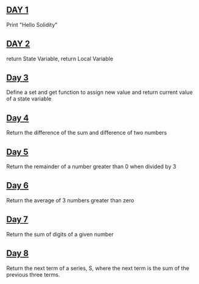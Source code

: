 ## [DAY 1](https://github.com/amarachiugwu/30DaysOfSolidity/blob/main/day1.sol)
Print "Hello Solidity"

## [DAY 2](https://github.com/amarachiugwu/30DaysOfSolidity/blob/main/day2.sol)
return State Variable, return Local Variable

## [Day 3](https://github.com/amarachiugwu/30DaysOfSolidity/blob/main/day3.sol)
Define a set and get function to assign new value and return current value of a state variable

## [Day 4](https://github.com/amarachiugwu/30DaysOfSolidity/blob/main/day4.sol)
Return the difference of the sum and difference of two numbers

## [Day 5](https://github.com/amarachiugwu/30DaysOfSolidity/blob/main/day5.sol)
Return the remainder of a number greater than 0 when divided by 3

## [Day 6](https://github.com/amarachiugwu/30DaysOfSolidity/blob/main/day6.sol)
Return the average of 3 numbers greater than zero

## [Day 7](https://github.com/amarachiugwu/30DaysOfSolidity/blob/main/day7.sol)
Return the sum of digits of a given number

## [Day 8](https://github.com/amarachiugwu/30DaysOfSolidity/blob/main/day8.sol)
Return the next term of a series, S, where the next term is the sum of the previous three terms.  
